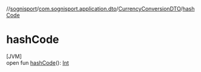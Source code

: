 //[sognisport](../../../index.md)/[com.sognisport.application.dto](../index.md)/[CurrencyConversionDTO](index.md)/[hashCode](hash-code.md)

# hashCode

[JVM]\
open fun [hashCode](hash-code.md)(): [Int](https://kotlinlang.org/api/latest/jvm/stdlib/kotlin/-int/index.html)
